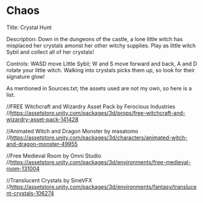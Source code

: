 # Chaos

Title: Crystal Hunt

Description: Down in the dungeons of the castle, a lone little witch has misplaced her crystals amonst her other witchy supplies. Play as little witch Sybil 
and collect all of her crystals!

Controls: WASD move Little Sybil; W and S move forward and back, A and D rotate your little witch.
          Walking into crystals picks them up, so look for their signature glow!

As mentioned in Sources.txt; the assets used are not my own, so here is a list.

//FREE Witchcraft and Wizardry Asset Pack by Ferocious Industries
//https://assetstore.unity.com/packages/3d/props/free-witchcraft-and-wizardry-asset-pack-141428

//Animated Witch and Dragon Monster by masatomo
//https://assetstore.unity.com/packages/3d/characters/animated-witch-and-dragon-monster-49955

//Free Medieval Room by Omni Studio
//https://assetstore.unity.com/packages/3d/environments/free-medieval-room-131004

//Translucent Crystals by SineVFX
//https://assetstore.unity.com/packages/3d/environments/fantasy/translucent-crystals-106274
